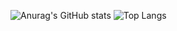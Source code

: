 ![Anurag's GitHub stats](https://github-readme-stats.vercel.app/api?username=limEnough)
![Top Langs](https://github-readme-stats.vercel.app/api/top-langs/?username=limEnough&layout=compact)

